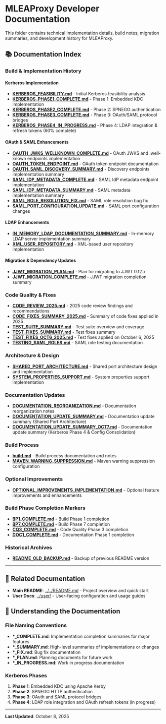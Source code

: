 # MLEAProxy Developer Documentation

This folder contains technical implementation details, build notes, migration summaries, and development history for MLEAProxy.

## 📚 Documentation Index

### Build & Implementation History

#### Kerberos Implementation
- **[KERBEROS_FEASIBILITY.md](./KERBEROS_FEASIBILITY.md)** - Initial Kerberos feasibility analysis
- **[KERBEROS_PHASE1_COMPLETE.md](./KERBEROS_PHASE1_COMPLETE.md)** - Phase 1: Embedded KDC implementation
- **[KERBEROS_PHASE2_COMPLETE.md](./KERBEROS_PHASE2_COMPLETE.md)** - Phase 2: SPNEGO authentication
- **[KERBEROS_PHASE3_COMPLETE.md](./KERBEROS_PHASE3_COMPLETE.md)** - Phase 3: OAuth/SAML protocol bridges
- **[KERBEROS_PHASE4_IN_PROGRESS.md](./KERBEROS_PHASE4_IN_PROGRESS.md)** - Phase 4: LDAP integration & refresh tokens (60% complete)

#### OAuth & SAML Enhancements
- **[OAUTH_JWKS_WELLKNOWN_COMPLETE.md](./OAUTH_JWKS_WELLKNOWN_COMPLETE.md)** - OAuth JWKS and .well-known endpoints implementation
- **[OAUTH_TOKEN_ENDPOINT.md](./OAUTH_TOKEN_ENDPOINT.md)** - OAuth token endpoint documentation
- **[OAUTH_SAML_DISCOVERY_SUMMARY.md](./OAUTH_SAML_DISCOVERY_SUMMARY.md)** - Discovery endpoints implementation summary
- **[SAML_IDP_METADATA_COMPLETE.md](./SAML_IDP_METADATA_COMPLETE.md)** - SAML IdP metadata endpoint implementation
- **[SAML_IDP_METADATA_SUMMARY.md](./SAML_IDP_METADATA_SUMMARY.md)** - SAML metadata implementation summary
- **[SAML_ROLE_RESOLUTION_FIX.md](./SAML_ROLE_RESOLUTION_FIX.md)** - SAML role resolution bug fix
- **[SAML_PORT_CONFIGURATION_UPDATE.md](./SAML_PORT_CONFIGURATION_UPDATE.md)** - SAML port configuration changes

#### LDAP Enhancements
- **[IN_MEMORY_LDAP_DOCUMENTATION_SUMMARY.md](./IN_MEMORY_LDAP_DOCUMENTATION_SUMMARY.md)** - In-memory LDAP server implementation summary
- **[XML_USER_REPOSITORY.md](./XML_USER_REPOSITORY.md)** - XML-based user repository implementation

#### Migration & Dependency Updates
- **[JJWT_MIGRATION_PLAN.md](./JJWT_MIGRATION_PLAN.md)** - Plan for migrating to JJWT 0.12.x
- **[JJWT_MIGRATION_COMPLETE.md](./JJWT_MIGRATION_COMPLETE.md)** - JJWT migration completion summary

### Code Quality & Fixes

- **[CODE_REVIEW_2025.md](./CODE_REVIEW_2025.md)** - 2025 code review findings and recommendations
- **[CODE_FIXES_SUMMARY_2025.md](./CODE_FIXES_SUMMARY_2025.md)** - Summary of code fixes applied in 2025
- **[TEST_SUITE_SUMMARY.md](./TEST_SUITE_SUMMARY.md)** - Test suite overview and coverage
- **[TEST_FIXES_SUMMARY.md](./TEST_FIXES_SUMMARY.md)** - Test fixes summary
- **[TEST_FIXES_OCT6_2025.md](./TEST_FIXES_OCT6_2025.md)** - Test fixes applied on October 6, 2025
- **[TESTING_SAML_ROLES.md](./TESTING_SAML_ROLES.md)** - SAML role testing documentation

### Architecture & Design

- **[SHARED_PORT_ARCHITECTURE.md](./SHARED_PORT_ARCHITECTURE.md)** - Shared port architecture design and implementation
- **[SYSTEM_PROPERTIES_SUPPORT.md](./SYSTEM_PROPERTIES_SUPPORT.md)** - System properties support implementation

### Documentation Updates

- **[DOCUMENTATION_REORGANIZATION.md](./DOCUMENTATION_REORGANIZATION.md)** - Documentation reorganization notes
- **[DOCUMENTATION_UPDATE_SUMMARY.md](./DOCUMENTATION_UPDATE_SUMMARY.md)** - Documentation update summary (Shared Port Architecture)
- **[DOCUMENTATION_UPDATE_SUMMARY_OCT7.md](./DOCUMENTATION_UPDATE_SUMMARY_OCT7.md)** - Documentation update summary (Kerberos Phase 4 & Config Consolidation)

### Build Process

- **[build.md](./build.md)** - Build process documentation and notes
- **[MAVEN_WARNING_SUPPRESSION.md](./MAVEN_WARNING_SUPPRESSION.md)** - Maven warning suppression configuration

### Optional Improvements

- **[OPTIONAL_IMPROVEMENTS_IMPLEMENTATION.md](./OPTIONAL_IMPROVEMENTS_IMPLEMENTATION.md)** - Optional feature improvements and enhancements

### Build Phase Completion Markers

- **[BP1_COMPLETE.md](./BP1_COMPLETE.md)** - Build Phase 1 completion
- **[BP7_COMPLETE.md](./BP7_COMPLETE.md)** - Build Phase 7 completion
- **[CQ3_COMPLETE.md](./CQ3_COMPLETE.md)** - Code Quality Phase 3 completion
- **[DOC1_COMPLETE.md](./DOC1_COMPLETE.md)** - Documentation Phase 1 completion

### Historical Archives

- **[README_OLD_BACKUP.md](./README_OLD_BACKUP.md)** - Backup of previous README version

---

## 🔗 Related Documentation

- **Main README**: [../../README.md](../../README.md) - Project overview and quick start
- **User Docs**: [../user/](../user/) - User-facing configuration and usage guides

## 📖 Understanding the Documentation

### File Naming Conventions

- **\*_COMPLETE.md**: Implementation completion summaries for major features
- **\*_SUMMARY.md**: High-level summaries of implementations or changes
- **\*_FIX.md**: Bug fix documentation
- **\*_PLAN.md**: Planning documents for future work
- **\*_IN_PROGRESS.md**: Work in progress documentation

### Kerberos Phases

1. **Phase 1**: Embedded KDC using Apache Kerby
2. **Phase 2**: SPNEGO HTTP authentication
3. **Phase 3**: OAuth and SAML protocol bridges
4. **Phase 4**: LDAP role integration and OAuth refresh tokens (in progress)

---

**Last Updated**: October 8, 2025

